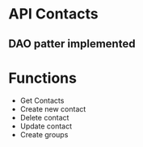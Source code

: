 # API Contacts

## DAO patter implemented

# Functions
* Get Contacts
* Create new contact
* Delete contact
* Update contact
* Create groups